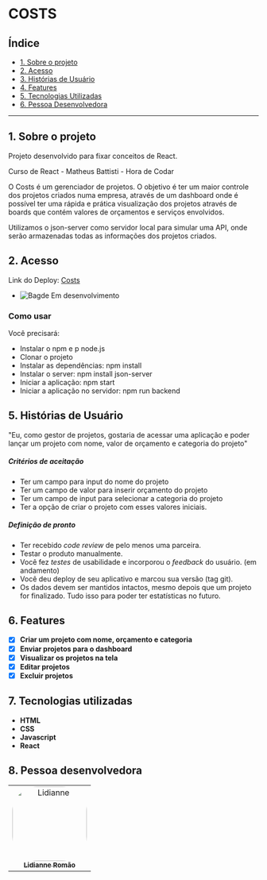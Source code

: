 # COSTS

## Índice

- [1. Sobre o projeto](#1-sobre-o-projeto)
- [2. Acesso](#2-acesso)
- [3. Histórias de Usuário](#3-historias-de-usuario)
- [4. Features](#4-features)
- [5. Tecnologias Utilizadas](#5-tecnologias-utilizadas)
- [6. Pessoa Desenvolvedora](#6-pessoa-desenvolvedora)

---
## 1. Sobre o projeto
 
 Projeto desenvolvido para fixar conceitos de React.

 Curso de React - Matheus Battisti - Hora de Codar 

 O Costs é um gerenciador de projetos. O objetivo é ter um maior controle dos projetos criados numa empresa, através de um dashboard onde é possível ter uma rápida e prática visualização dos projetos através de boards que contém valores de orçamentos e serviços envolvidos.

Utilizamos o json-server como servidor local para simular uma API, onde serão armazenadas todas as informações dos projetos criados. 
 
## 2. Acesso

Link do Deploy: [Costs](https://lidiannerb.github.io/React-Hora-de-codar---Costs/)

- ![Bagde Em desenvolvimento](https://img.shields.io/badge/STATUS-EM%20DESENVOLVIMENTO-orange) 
### Como usar
Você precisará:

- Instalar o npm e p node.js
- Clonar o projeto
- Instalar as dependências:  npm install
- Instalar o server:  npm install json-server
- Iniciar a aplicação:  npm start
- Iniciar a aplicação no servidor: npm run backend

## 5. Histórias de Usuário 

"Eu, como gestor de projetos, gostaria de acessar uma aplicação e poder lançar um projeto com nome, valor de orçamento e categoria do projeto"
##### Critérios de aceitação

- Ter um campo para input do nome do projeto
- Ter um campo de valor para inserir orçamento do projeto
- Ter um campo de input para selecionar a categoria do projeto
- Ter a opção de criar o projeto com esses valores iniciais.
##### Definição de pronto

- Ter recebido _code review_ de pelo menos uma parceira.
- Testar o produto manualmente.
- Você fez _testes_ de usabilidade e incorporou o _feedback_ do usuário. (em andamento)
- Você deu deploy de seu aplicativo e marcou sua versão (tag git).
- Os dados devem ser mantidos intactos, mesmo depois que um projeto for
  finalizado. Tudo isso para poder ter estatísticas no futuro.

## 6. Features

- [x] **Criar um projeto com nome, orçamento e categoria**
- [x] **Enviar projetos para o dashboard**
- [x] **Visualizar os projetos na tela**
- [x] **Editar projetos**
- [x] **Excluir projetos**

## 7. Tecnologias utilizadas

- **HTML**
- **CSS**
- **Javascript**
- **React**

## 8. Pessoa desenvolvedora

<table>
  <tr>
    <td align="center">
      <a href="https://www.linkedin.com/in/lromao/">
  <img align="center" alt="Lidianne"  width="150px;" style="border-radius:50px;" src="https://avatars.githubusercontent.com/u/83047245?v=4"> <br>       
  <sub>
          <b>Lidianne Romão</b>
        </sub>
      </a>
    </td>
  </tr>
</table>

